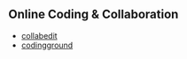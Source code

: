 ## Online Coding & Collaboration 

* [collabedit]
* [codingground]

[collabedit]: <http://collabedit.com>
[codingground]: <http://www.tutorialspoint.com/compile_cpp_online.php>
